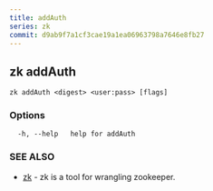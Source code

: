 ```yaml
---
title: addAuth
series: zk
commit: d9ab9f7a1cf3cae19a1ea06963798a7646e8fb27
---
```

## zk addAuth



```
zk addAuth <digest> <user:pass> [flags]
```

### Options

```
  -h, --help   help for addAuth
```

### SEE ALSO

* [zk](../)	 - zk is a tool for wrangling zookeeper.

